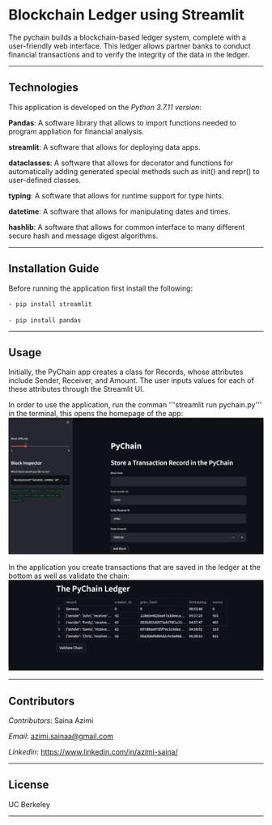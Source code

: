 # **Blockchain Ledger using Streamlit**
The pychain builds a blockchain-based ledger system, complete with a user-friendly web interface. This ledger allows partner banks to conduct financial transactions and to verify the integrity of the data in the ledger.

---

## Technologies
This application is developed on the *Python 3.7.11 version*:

**Pandas**: A software library that allows to import functions needed to program appliation for financial analysis.

**streamlit**: A software that allows for deploying data apps.

**dataclasses**: A software that allows for decorator and functions for automatically adding generated special methods such as init() and repr() to user-defined classes.

**typing**: A software that allows for runtime support for type hints.

**datetime**: A software that allows for manipulating dates and times.

**hashlib**: A software that allows for common interface to many different secure hash and message digest algorithms.

---

## Installation Guide
Before running the application first install the following:
```
- pip install streamlit  

- pip install pandas
```

---

## Usage
Initially, the PyChain app creates a class for Records, whose attributes include Sender, Receiver, and Amount. The user inputs values for each of these attributes through the Streamlit UI.

In order to use the application, run the comman '''streamlit run pychain.py''' in the terminal, this opens the homepage of the app:
![photo_2](Resources/photo_2.png)

In the application you create transactions that are saved in the ledger at the bottom as well as validate the chain:
![photo_1](Resources/photo_1.png)

---

## Contributors

*Contributors*: Saina Azimi

*Email*: azimi.sainaa@gmail.com

*LinkedIn*: https://www.linkedin.com/in/azimi-saina/ 

---

## License
UC Berkeley

---